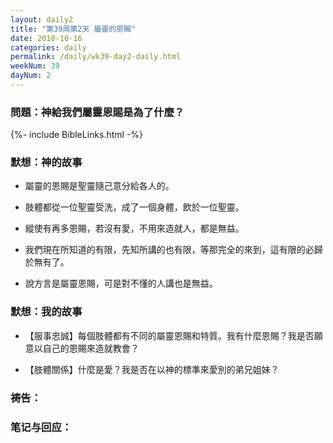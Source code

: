 ```yaml
---
layout: daily2
title: "第39周第2天 屬靈的恩賜"
date: 2018-10-16
categories: daily
permalink: /daily/wk39-day2-daily.html
weekNum: 39
dayNum: 2
---
```


### 問題：神給我們屬靈恩賜是為了什麼？

{%- include BibleLinks.html -%}

### 默想：神的故事 
+ 屬靈的恩賜是聖靈隨己意分給各人的。

+ 肢體都從一位聖靈受洗，成了一個身體，飲於一位聖靈。

+ 縱使有再多恩賜，若沒有愛，不用來造就人，都是無益。

+ 我們現在所知道的有限，先知所講的也有限，等那完全的來到，這有限的必歸於無有了。

+ 說方言是屬靈恩賜，可是對不懂的人講也是無益。

### 默想：我的故事
+ 【服事忠誠】每個肢體都有不同的屬靈恩賜和特質。我有什麼恩賜？我是否願意以自己的恩賜來造就教會？

+ 【肢體關係】什麼是愛？我是否在以神的標準來愛別的弟兄姐妹？

### 祷告：

### 笔记与回应：
